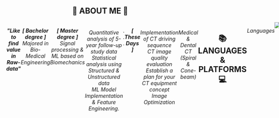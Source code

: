 <div align = "center">

## :seedling: ABOUT ME :seedling:
<div style = "display:flex; flex-direction:row;">
  
**_"Like to find value in Raw-data"_** </br>

**_[ Bachelor degree ]_** </br>
_Majored in Bio-Medical Engineering_

**_[ Master degree ]_** </br>
_Signal processing & ML based on Biomechanics_

###### _Quantitative analysis of 5-year follow-up study data </br> Statistical analysis using Structured & Unstructured data </br> ML Model Implementation & Feature Engineering._ ######

.
.
.

</br>

**_[ These Days ]_** </br>
###### _Implementation of CT driving sequence </br> CT image quality evaluation </br> Establish a plan for your CT equipment concept </br> Image Optimization_

###### _Medical & Dental CT (Spiral & Cone-beam)_

## :books: LANGUAGES & PLATFORMS :computer:
<div style = "display:flex; flex-direction:row;">  

_Languages_

</br>
<img src="https://img.shields.io/badge/Python-3776AB?style=flat&logo=python&logoColor=white"/>
<img src="https://img.shields.io/badge/R-276DC3?style=flat&logo=R&logoColor=white"/>

_IDE_
</br>
<img src="https://img.shields.io/badge/VSCode-007ACC?style=flat&logo=Visualstudiocode&logoColor=white"/>
<img src="https://img.shields.io/badge/Pycharm-000000?style=flat&logo=pycharm&logoColor=white"/>
<img src="https://img.shields.io/badge/Rstudio-75AADB?style=flat&logo=rstudio&logoColor=white"/>

_Collaborative Software_
</br>
<img src="https://img.shields.io/badge/Jira-0052CC?style=flat&logo=jira&logoColor=white"/>
<img src="https://img.shields.io/badge/Git-F05032?style=flat&logo=git&logoColor=white"/>
<img src="https://img.shields.io/badge/Github-181717?style=flat&logo=github&logoColor=white"/>
.
.
.
</br>

_Basically available_
</br>
<img src="https://img.shields.io/badge/Excel-217346?style=flat&logo=microsoftexcel&logoColor=white"/>
<img src="https://img.shields.io/badge/Word-2B579A?style=flat&logo=microsoftword&logoColor=white"/>
<img src="https://img.shields.io/badge/Outlook-0078D4?style=flat&logo=microsoftoutlook&logoColor=white"/>
</br>
<img src="https://img.shields.io/badge/OneNote-7719AA?style=flat&logo=microsoftonenote&logoColor=white"/>
<img src="https://img.shields.io/badge/PowerPoint-B7472A?style=flat&logo=microsoftpowerpoint&logoColor=white"/>
<img src="https://img.shields.io/badge/Teams-6264A7?style=flat&logo=microsoftteams&logoColor=white"/>

</br>

##  :clock6: Now on Github
<img src="https://github-readme-stats.vercel.app/api?username=HK-log&show_icons=true&theme=material-palenight&hide_border=true&bg_color=20232a&icon_color=58A6FF&text_color=fff&title_color=58A6FF&count_private=true&custom_title=HK%20Github%20Stat" width=44%/>
<img src="https://github-readme-activity-graph.vercel.app/graph?username=HK-log&theme=react-dark&bg_color=20232a&hide_border=true&line=58A6FF&color=58A6FF&custom_title=HK%20Contribution%20Graph" width=52%/>

</br>
</br>

<div style = "display:flex; flex-direction:row;">
<img src="https://hits.seeyoufarm.com/api/count/incr/badge.svg?url=https%3A%2F%2Fgithub.com%2FHK-log%2Fhit-counter&count_bg=%23B00000&title_bg=%23555555&icon=github.svg&icon_color=%23E7E7E7&title=hits&edge_flat=false"/>

</div>
